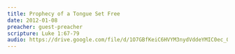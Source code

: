 ```yaml
---
title: Prophecy of a Tongue Set Free
date: 2012-01-08
preacher: guest-preacher
scripture: Luke 1:67-79
audio: https://drive.google.com/file/d/1O7GBfKeiC6HVYM3nydVddeYMIC0ec_Oc/view
---
```

